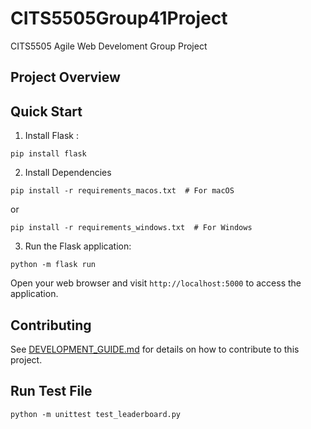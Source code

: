 # CITS5505Group41Project

CITS5505 Agile Web Develoment Group Project

## Project Overview

## Quick Start

1. Install Flask :

```
pip install flask
```

2. Install Dependencies

```
pip install -r requirements_macos.txt  # For macOS
```

or

```
pip install -r requirements_windows.txt  # For Windows
```

3. Run the Flask application:

```
python -m flask run
```

Open your web browser and visit `http://localhost:5000` to access the application.

## Contributing

See [DEVELOPMENT_GUIDE.md](DEVELOPMENT_GUIDE.md) for details on how to contribute to this project.

## Run Test File

```
python -m unittest test_leaderboard.py
```
